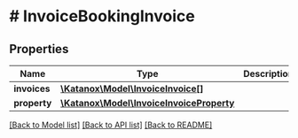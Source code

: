 # # InvoiceBookingInvoice

## Properties

Name | Type | Description | Notes
------------ | ------------- | ------------- | -------------
**invoices** | [**\Katanox\Model\InvoiceInvoice[]**](InvoiceInvoice.md) |  | [optional]
**property** | [**\Katanox\Model\InvoiceInvoiceProperty**](InvoiceInvoiceProperty.md) |  | [optional]

[[Back to Model list]](../../README.md#models) [[Back to API list]](../../README.md#endpoints) [[Back to README]](../../README.md)

